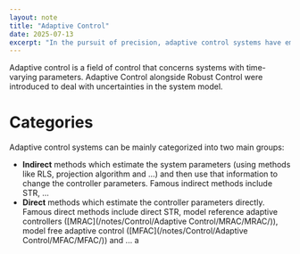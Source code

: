 ```yaml
---
layout: note
title: "Adaptive Control"
date: 2025-07-13
excerpt: "In the pursuit of precision, adaptive control systems have emerged to tackle the unpredictable, where parameters shift like sand beneath our feet. But what secrets lie within the two main categories of indirect and direct methods, and how d"
---
```


Adaptive control is a field of control that concerns systems with time-varying parameters. Adaptive Control alongside Robust Control were introduced to deal with uncertainties in the system model.

# Categories
Adaptive control systems can be mainly categorized into two main groups:
- __Indirect__ methods which estimate the system parameters (using methods like RLS, projection algorithm and ...) and then use that information to change the controller parameters. Famous indirect methods include STR, ...
- __Direct__ methods which estimate the controller parameters directly. Famous direct methods include direct STR, model reference adaptive controllers ([MRAC](/notes/Control/Adaptive Control/MRAC/MRAC/)), model free adaptive control ([MFAC](/notes/Control/Adaptive Control/MFAC/MFAC/)) and ...
a